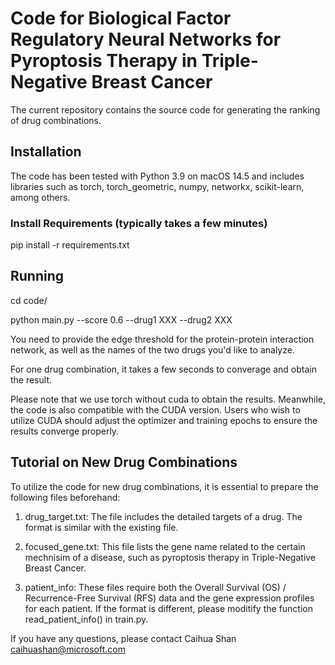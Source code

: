 # Code for Biological Factor Regulatory Neural Networks for Pyroptosis Therapy in Triple-Negative Breast Cancer

The current repository contains the source code for generating the ranking of drug combinations.


## Installation

The code has been tested with Python 3.9 on macOS 14.5 and includes libraries such as torch, torch_geometric, numpy, networkx, scikit-learn, among others.

### Install Requirements (typically takes a few minutes)

pip install -r requirements.txt 


## Running

cd code/

python main.py --score 0.6 --drug1 XXX --drug2 XXX

You need to provide the edge threshold for the protein-protein interaction network, as well as the names of the two drugs you'd like to analyze.

For one drug combination, it takes a few seconds to converage and obtain the result.

Please note that we use torch without cuda to obtain the results. Meanwhile, the code is also compatible with the CUDA version. Users who wish to utilize CUDA should adjust the optimizer and training epochs to ensure the results converge properly.



## Tutorial on New Drug Combinations

To utilize the code for new drug combinations, it is essential to prepare the following files beforehand:

1. drug_target.txt: The file includes the detailed targets of a drug. The format is similar with the existing file.

2. focused_gene.txt: This file lists the gene name related to the certain mechnisim of a disease, such as pyroptosis therapy in Triple-Negative Breast Cancer.

3. patient_info: These files require both the Overall Survival (OS) / Recurrence-Free Survival (RFS) data and the gene expression profiles for each patient. If the format is different, please moditify the function read_patient_info() in train.py.



If you have any questions, please contact Caihua Shan caihuashan@microsoft.com
